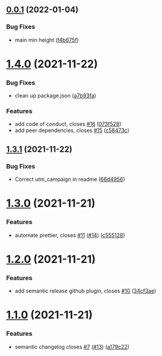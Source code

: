 ## [0.0.1](https://github.com/queen-raae/gatsby-theme-queen/compare/v0.0.0...v0.0.1) (2022-01-04)

### Bug Fixes

- main min height ([f4b675f](https://github.com/queen-raae/gatsby-theme-queen/commit/f4b675fd53d307b1f80df34b34128325e2bca17f))

# [1.4.0](https://github.com/queen-raae/gatsby-theme-queen/compare/v1.3.1...v1.4.0) (2021-11-22)

### Bug Fixes

- clean up package.json ([a7b93fa](https://github.com/queen-raae/gatsby-theme-queen/commit/a7b93fa44abb7beebe131c140e0e47c67cbf11a7))

### Features

- add code of conduct, closes [#16](https://github.com/queen-raae/gatsby-theme-queen/issues/16) ([073f528](https://github.com/queen-raae/gatsby-theme-queen/commit/073f52827d32e672fa3e3ef9cab567030c762202))
- add peer dependencies, closes [#15](https://github.com/queen-raae/gatsby-theme-queen/issues/15) ([c58473c](https://github.com/queen-raae/gatsby-theme-queen/commit/c58473c7151b6bfc55304c1b69d09b96dc39d935))

## [1.3.1](https://github.com/queen-raae/gatsby-theme-queen/compare/v1.3.0...v1.3.1) (2021-11-22)

### Bug Fixes

- Correct utm_campaign in readme ([66d4956](https://github.com/queen-raae/gatsby-theme-queen/commit/66d4956ba6203de6da4f5d99a4cc37cd9cd91d4f))

# [1.3.0](https://github.com/queen-raae/gatsby-theme-queen/compare/v1.2.0...v1.3.0) (2021-11-21)

### Features

- automate prettier, closes [#11](https://github.com/queen-raae/gatsby-theme-queen/issues/11) ([#14](https://github.com/queen-raae/gatsby-theme-queen/issues/14)) ([c555128](https://github.com/queen-raae/gatsby-theme-queen/commit/c555128ba1190266c0ded1b8e6ba9b58e0b0a4b9))

# [1.2.0](https://github.com/queen-raae/gatsby-theme-queen/compare/v1.1.0...v1.2.0) (2021-11-21)

### Features

- add semantic release github plugin, closes [#10](https://github.com/queen-raae/gatsby-theme-queen/issues/10) ([34cf3ae](https://github.com/queen-raae/gatsby-theme-queen/commit/34cf3ae60eeb097568eaabaf154cf52411bd75e6))

# [1.1.0](https://github.com/queen-raae/gatsby-theme-queen/compare/v1.0.0...v1.1.0) (2021-11-21)

### Features

- semantic changelog closes [#7](https://github.com/queen-raae/gatsby-theme-queen/issues/7) ([#13](https://github.com/queen-raae/gatsby-theme-queen/issues/13)) ([a179c22](https://github.com/queen-raae/gatsby-theme-queen/commit/a179c2290c0f3ed9e373da91bfe0101cc4d46065))
